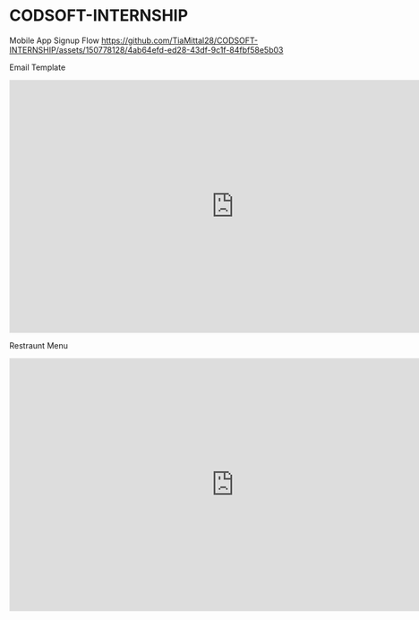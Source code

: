 # CODSOFT-INTERNSHIP
Mobile App Signup Flow
https://github.com/TiaMittal28/CODSOFT-INTERNSHIP/assets/150778128/4ab64efd-ed28-43df-9c1f-84fbf58e5b03

Email Template
<iframe style="border: 1px solid rgba(0, 0, 0, 0.1);" width="800" height="450" src="https://www.figma.com/embed?embed_host=share&url=https%3A%2F%2Fwww.figma.com%2Ffile%2Fjh2ItxzWvozIwZUGJoZEPd%2FCodSoft-Internship%3Ftype%3Ddesign%26node-id%3D6%253A241%26mode%3Ddesign%26t%3Dvy8Yo2VMxEQJINxg-1" allowfullscreen></iframe>

Restraunt Menu

<iframe style="border: 1px solid rgba(0, 0, 0, 0.1);" width="800" height="450" src="https://www.figma.com/embed?embed_host=share&url=https%3A%2F%2Fwww.figma.com%2Ffile%2Fjh2ItxzWvozIwZUGJoZEPd%2FCodSoft-Internship%3Ftype%3Ddesign%26node-id%3D1%253A3%26mode%3Ddesign%26t%3Dvy8Yo2VMxEQJINxg-1" allowfullscreen></iframe>

